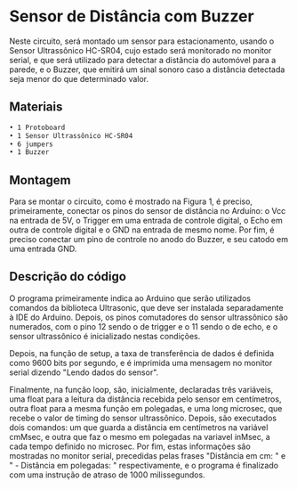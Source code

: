 # Sensor de Distância com Buzzer

Neste circuito, será montado um sensor para estacionamento, usando o Sensor Ultrassônico HC-SR04, cujo estado será monitorado no monitor serial, e que será utilizado para detectar a distância do automóvel para a parede, e o Buzzer, que emitirá um sinal sonoro caso a distância detectada seja menor do que determinado valor.

## Materiais
```sh
• 1 Protoboard
• 1 Sensor Ultrassônico HC-SR04
• 6 jumpers
• 1 Buzzer
```

## Montagem

Para se montar o circuito, como é mostrado na Figura 1, é preciso, primeiramente, conectar os pinos do sensor de distância no Arduíno: o Vcc na entrada de 5V, o Trigger em uma entrada de controle digital, o Echo em outra de controle digital e o GND na entrada de mesmo nome. Por fim, é preciso conectar um pino de controle no anodo do Buzzer, e seu catodo em uma entrada GND.

## Descrição do código

<html>
<p>O programa primeiramente indica ao Arduino que serão utilizados comandos da biblioteca Ultrasonic, que deve ser instalada separadamente à IDE do Arduino. Depois, os pinos comutadores do sensor ultrassônico são numerados, com o pino 12 sendo o de trigger e o 11 sendo o de echo, e o sensor ultrassônico é inicializado nestas condições.</p>
<p>Depois, na função de setup, a taxa de transferência de dados é definida como 9600 bits por segundo, e é imprimida uma mensagem no monitor serial dizendo "Lendo dados do sensor".</p>
<p>Finalmente, na função loop, são, inicialmente, declaradas três variáveis, uma float para a leitura da distância recebida pelo sensor em centímetros, outra float para a mesma função em polegadas, e uma long microsec, que recebe o valor de timing do sensor ultrassônico. Depois, são executados dois comandos: um que guarda a distância em centímetros na variável cmMsec, e outra que faz o mesmo em polegadas na variavel inMsec, a cada tempo definido no microsec. Por fim, estas informações são mostradas no monitor serial, precedidas pelas frases "Distância em cm: " e " - Distância em polegadas: " respectivamente, e o programa é finalizado com uma instrução de atraso de 1000 milissegundos.</p>
</html>
